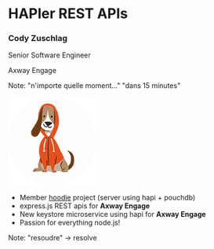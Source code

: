 # HAPIer REST APIs

### Cody Zuschlag

Senior Software Engineer

Axway Engage

Note:
"n'importe quelle moment..."
"dans 15 minutes"


![hoodie](images/hoodie.png)

* Member [hoodie](http://hood.ie) project (server using hapi + pouchdb)
* express.js REST apis for **Axway Engage**
* New keystore microservice using hapi for **Axway Engage**
* Passion for everything node.js!

Note:
"resoudre" -> resolve
